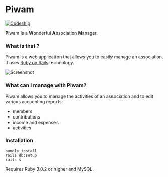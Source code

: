 # Piwam

[![Codeship](https://app.codeship.com/projects/e1941315-6279-4199-a5e9-25f1ed8d7423/status?branch=master)](https://app.codeship.com/projects/453936)

**P**iwam **I**s a **W**onderful **A**ssociation **M**anager.

### What is that ?

Piwam is a web application that allows you to easily manage an association.
It uses [Ruby on Rails](http://rubyonrails.org) technology.

![Screenshot](http://piwam.org/images/screenshot.png)

### What can I manage with Piwam?

Piwam allows you to manage the activities of an association and to edit various accounting reports:

- members
- contributions
- income and expenses
- activities


### Installation

```
bundle install
rails db:setup
rails s
```

Requires Ruby 3.0.2 or higher and MySQL.
